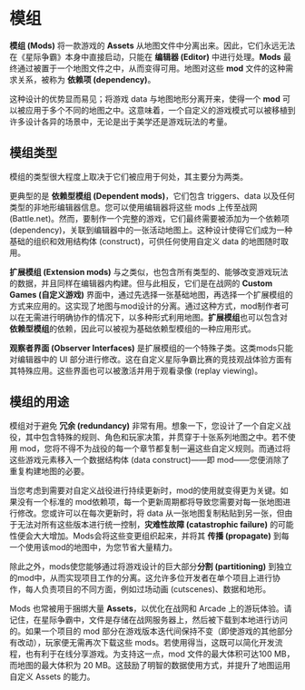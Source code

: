 # 模组

**模组 (Mods)** 将一款游戏的 **Assets** 从地图文件中分离出来。因此，它们永远无法在《星际争霸》本身中直接启动，只能在 **编辑器 (Editor)** 中进行处理。**Mods** 最终通过被置于一个地图文件之中，从而变得可用。地图对这些 **mod** 文件的这种需求关系，被称为 **依赖项 (dependency)**。

这种设计的优势显而易见；将游戏 data 与地图地形分离开来，使得一个 **mod** 可以被应用于多个不同的地图之中。这意味着，一个自定义的游戏模式可以被移植到许多设计各异的场景中，无论是出于美学还是游戏玩法的考量。

## 模组类型

模组的类型很大程度上取决于它们被应用于何处，其主要分为两类。

更典型的是 **依赖型模组 (Dependent mods)**，它们包含 triggers、data 以及任何类型的非地形编辑器信息。您可以使用编辑器将这些 mods 上传至战网 (Battle.net)。然而，要制作一个完整的游戏，它们最终需要被添加为一个依赖项 (dependency)，关联到编辑器中的一张活动地图上。这种设计使得它们成为一种基础的组织和效用结构体 (construct)，可供任何使用自定义 data 的地图随时取用。

**扩展模组 (Extension mods)** 与之类似，也包含所有类型的、能够改变游戏玩法的数据，并且同样在编辑器内构建。但与此相反，它们是在战网的 **Custom Games (自定义游戏)** 界面中，通过先选择一张基础地图，再选择一个扩展模组的方式来应用的。这实现了地图与mod设计的分离。通过这种方式，mod制作者可以在无需进行明确协作的情况下，以多种形式利用地图。**扩展模组**也可以包含对 **依赖型模组**的依赖，因此可以被视为基础依赖型模组的一种应用形式。

**观察者界面 (Observer Interfaces)** 是扩展模组的一个特殊子类。这类mods只能对编辑器中的 UI 部分进行修改。这在自定义星际争霸比赛的竞技观战体验方面有其特殊应用。这些界面也可以被激活并用于观看录像 (replay viewing)。

## 模组的用途

模组对于避免 **冗余 (redundancy)** 非常有用。想象一下，您设计了一个自定义战役，其中包含特殊的规则、角色和玩家决策，并贯穿于十张系列地图之中。若不使用 mod，您将不得不为战役的每一个章节都复制一遍这些自定义规则。而通过将这些游戏元素移入一个数据结构体 (data construct)——即 mod——您便消除了重复构建地图的必要。

当您考虑到需要对自定义战役进行持续更新时，mod的使用就变得更为关键。如果没有一个标准的 mod依赖项，每一个更新周期都将导致您需要对每一张地图进行修改。您或许可以在每次更新时，将 data 从一张地图复制粘贴到另一张，但由于无法对所有这些版本进行统一控制，**灾难性故障 (catastrophic failure)** 的可能性便会大大增加。Mods会将这些变更组织起来，并将其 **传播 (propagate)** 到每一个使用该mod的地图中，为您节省大量精力。

除此之外，mods使您能够通过将游戏设计的巨大部分**分割 (partitioning)** 到独立的mod中，从而实现项目工作的分离。这允许多位开发者在单个项目上进行协作，每人负责项目的不同方面，例如过场动画 (cutscenes)、数据和地形。

Mods 也常被用于捆绑大量 **Assets**，以优化在战网和 Arcade 上的游玩体验。请记住，在星际争霸中，文件是存储在战网服务器上，然后被下载到本地进行访问的。如果一个项目的 mod 部分在游戏版本迭代间保持不变（即使游戏的其他部分有改动），玩家便无需再次下载这些 mods。若使用得当，这既可以简化开发流程，也有利于在线分享游戏。为支持这一点，mod 文件的最大体积可达100 MB，而地图的最大体积为 20 MB。这鼓励了明智的数据使用方式，并提升了地图运用自定义 Assets 的能力。
